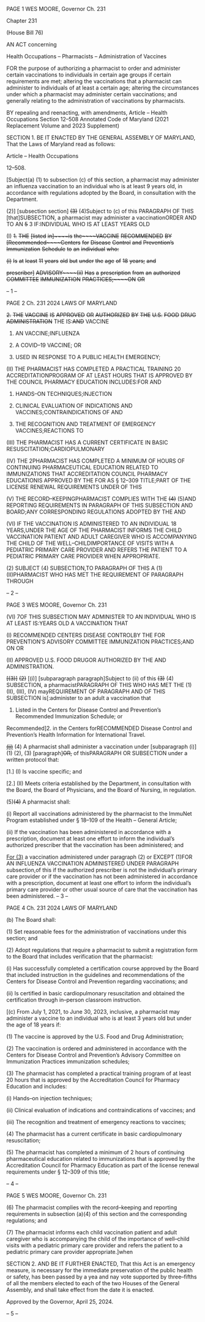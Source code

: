 PAGE 1
WES MOORE, Governor Ch. 231

Chapter 231

(House Bill 76)

AN ACT concerning

Health Occupations – Pharmacists – Administration of Vaccines

FOR the purpose of authorizing a pharmacist to order and administer certain vaccinations
to individuals in certain age groups if certain requirements are met; altering the
vaccinations that a pharmacist can administer to individuals of at least a certain
age; altering the circumstances under which a pharmacist may administer certain
vaccinations; and generally relating to the administration of vaccinations by
pharmacists.

BY repealing and reenacting, with amendments,
Article – Health Occupations
Section 12–508
Annotated Code of Maryland
(2021 Replacement Volume and 2023 Supplement)

SECTION 1. BE IT ENACTED BY THE GENERAL ASSEMBLY OF MARYLAND,
That the Laws of Maryland read as follows:

Article – Health Occupations

12–508.

[Subject(a) (1) to subsection (c) of this section, a pharmacist may administer
an influenza vaccination to an individual who is at least 9 years old, in accordance with
regulations adopted by the Board, in consultation with the Department.

(2)] [subsection section] ~~(3)~~ (4)Subject to (c) of this PARAGRAPH OF THIS
[that]SUBSECTION, a pharmacist may administer a vaccinationORDER AND TO AN
~~5~~ 3 IF:INDIVIDUAL WHO IS AT LEAST YEARS OLD

(I) ~~1.~~ ~~THE~~ ~~[listed~~ ~~in]~~~~is~~ ~~the~~~~VACCINE~~ ~~RECOMMENDED~~ ~~BY~~
~~[Recommended~~~~Centers~~ ~~for~~ ~~Disease~~ ~~Control~~ ~~and~~ ~~Prevention’s~~ ~~Immunization~~ ~~Schedule~~ ~~to~~ ~~an~~
~~individual~~ ~~who:~~

~~(i)~~ ~~Is~~ ~~at~~ ~~least~~ ~~11~~ ~~years~~ ~~old~~ ~~but~~ ~~under~~ ~~the~~ ~~age~~ ~~of~~ ~~18~~ ~~years;~~ ~~and~~

~~prescriber]~~ ~~ADVISORY~~~~(ii)~~ ~~Has~~ ~~a~~ ~~prescription~~ ~~from~~ ~~an~~ ~~authorized~~
~~COMMITTEE~~ ~~IMMUNIZATION~~ ~~PRACTICES;~~~~ON~~ ~~OR~~

– 1 –

PAGE 2
Ch. 231 2024 LAWS OF MARYLAND

~~2.~~ ~~THE~~ ~~VACCINE~~ ~~IS~~ ~~APPROVED~~ ~~OR~~ ~~AUTHORIZED~~ ~~BY~~ ~~THE~~
~~U.S.~~ ~~FOOD~~ ~~DRUG~~ ~~ADMINISTRATION~~ THE IS:~~AND~~ VACCINE

1. AN VACCINE;INFLUENZA

2. A COVID–19 VACCINE; OR

3. USED IN RESPONSE TO A PUBLIC HEALTH
EMERGENCY;

(II) THE PHARMACIST HAS COMPLETED A PRACTICAL TRAINING
20 ACCREDITATIONPROGRAM OF AT LEAST HOURS THAT IS APPROVED BY THE
COUNCIL PHARMACY EDUCATION INCLUDES:FOR AND

1. HANDS–ON TECHNIQUES;INJECTION

2. CLINICAL EVALUATION OF INDICATIONS AND
VACCINES;CONTRAINDICATIONS OF AND

3. THE RECOGNITION AND TREATMENT OF EMERGENCY
VACCINES;REACTIONS TO

(III) THE PHARMACIST HAS A CURRENT CERTIFICATE IN BASIC
RESUSCITATION;CARDIOPULMONARY

(IV) THE 2PHARMACIST HAS COMPLETED A MINIMUM OF HOURS
OF CONTINUING PHARMACEUTICAL EDUCATION RELATED TO IMMUNIZATIONS THAT
ACCREDITATION COUNCIL PHARMACY EDUCATIONIS APPROVED BY THE FOR AS
§ 12–309 TITLE;PART OF THE LICENSE RENEWAL REQUIREMENTS UNDER OF THIS

(V) THE RECORD–KEEPINGPHARMACIST COMPLIES WITH THE
~~(4)~~ (5)AND REPORTING REQUIREMENTS IN PARAGRAPH OF THIS SUBSECTION AND
BOARD;ANY CORRESPONDING REGULATIONS ADOPTED BY THE AND

(VI) IF THE VACCINATION IS ADMINISTERED TO AN INDIVIDUAL
18 YEARS,UNDER THE AGE OF THE PHARMACIST INFORMS THE CHILD VACCINATION
PATIENT AND ADULT CAREGIVER WHO IS ACCOMPANYING THE CHILD OF THE
WELL–CHILDIMPORTANCE OF VISITS WITH A PEDIATRIC PRIMARY CARE PROVIDER
AND REFERS THE PATIENT TO A PEDIATRIC PRIMARY CARE PROVIDER WHEN
APPROPRIATE.

(2) SUBJECT (4) SUBSECTION,TO PARAGRAPH OF THIS A
(1)(II)PHARMACIST WHO HAS MET THE REQUIREMENT OF PARAGRAPH THROUGH

– 2 –

PAGE 3
WES MOORE, Governor Ch. 231

(VI) 7OF THIS SUBSECTION MAY ADMINISTER TO AN INDIVIDUAL WHO IS AT LEAST
IS:YEARS OLD A VACCINATION THAT

(I) RECOMMENDED CENTERS DISEASE CONTROLBY THE FOR
PREVENTION’S ADVISORY COMMITTEE IMMUNIZATION PRACTICES;AND ON OR

(II) APPROVED U.S. FOOD DRUGOR AUTHORIZED BY THE AND
ADMINISTRATION.

~~[(3)]~~ ~~(2)~~ [(i)] [subparagraph paragraph]Subject to (ii) of this
~~(3)~~ (4) SUBSECTION, a pharmacistPARAGRAPH OF THIS WHO HAS MET THE
(1)(II), (III), (IV) mayREQUIREMENT OF PARAGRAPH AND OF THIS SUBSECTION
is[:administer to an adult a vaccination that

1. Listed in the Centers for Disease Control and Prevention’s
Recommended Immunization Schedule; or

Recommended]2. in the Centers forRECOMMENDED
Disease Control and Prevention’s Health Information for International Travel.

~~[(ii)](3)~~ (4) A pharmacist shall administer a vaccination under
[subparagraph (i)] (1) (2), (3) [paragraph]~~OR,~~ of thisPARAGRAPH OR SUBSECTION
under a written protocol that:

[1.] (I) Is vaccine specific; and

[2.] (II) Meets criteria established by the Department, in
consultation with the Board, the Board of Physicians, and the Board of Nursing, in
regulation.

(5)~~(4)~~ A pharmacist shall:

(i) Report all vaccinations administered by the pharmacist to the
ImmuNet Program established under § 18–109 of the Health – General Article;

(ii) If the vaccination has been administered in accordance with a
prescription, document at least one effort to inform the individual’s authorized prescriber
that the vaccination has been administered; and

[For (3)](iii) a vaccination administered under paragraph (2) or
EXCEPT (1)FOR AN INFLUENZA VACCINATION ADMINISTERED UNDER PARAGRAPH
subsection,of this if the authorized prescriber is not the individual’s primary care provider
or if the vaccination has not been administered in accordance with a prescription, document
at least one effort to inform the individual’s primary care provider or other usual source of
care that the vaccination has been administered.
– 3 –

PAGE 4
Ch. 231 2024 LAWS OF MARYLAND

(b) The Board shall:

(1) Set reasonable fees for the administration of vaccinations under this
section; and

(2) Adopt regulations that require a pharmacist to submit a registration
form to the Board that includes verification that the pharmacist:

(i) Has successfully completed a certification course approved by the
Board that included instruction in the guidelines and recommendations of the Centers for
Disease Control and Prevention regarding vaccinations; and

(ii) Is certified in basic cardiopulmonary resuscitation and obtained
the certification through in–person classroom instruction.

[(c) From July 1, 2021, to June 30, 2023, inclusive, a pharmacist may administer
a vaccine to an individual who is at least 3 years old but under the age of 18 years if:

(1) The vaccine is approved by the U.S. Food and Drug Administration;

(2) The vaccination is ordered and administered in accordance with the
Centers for Disease Control and Prevention’s Advisory Committee on Immunization
Practices immunization schedules;

(3) The pharmacist has completed a practical training program of at least
20 hours that is approved by the Accreditation Council for Pharmacy Education and
includes:

(i) Hands–on injection techniques;

(ii) Clinical evaluation of indications and contraindications of
vaccines; and

(iii) The recognition and treatment of emergency reactions to
vaccines;

(4) The pharmacist has a current certificate in basic cardiopulmonary
resuscitation;

(5) The pharmacist has completed a minimum of 2 hours of continuing
pharmaceutical education related to immunizations that is approved by the Accreditation
Council for Pharmacy Education as part of the license renewal requirements under §
12–309 of this title;

– 4 –

PAGE 5
WES MOORE, Governor Ch. 231

(6) The pharmacist complies with the record–keeping and reporting
requirements in subsection (a)(4) of this section and the corresponding regulations; and

(7) The pharmacist informs each child vaccination patient and adult
caregiver who is accompanying the child of the importance of well–child visits with a
pediatric primary care provider and refers the patient to a pediatric primary care provider
appropriate.]when

SECTION 2. AND BE IT FURTHER ENACTED, That this Act is an emergency
measure, is necessary for the immediate preservation of the public health or safety, has
been passed by a yea and nay vote supported by three–fifths of all the members elected to
each of the two Houses of the General Assembly, and shall take effect from the date it is
enacted.

Approved by the Governor, April 25, 2024.

– 5 –